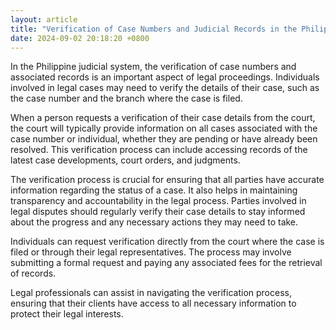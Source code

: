 ```yaml
---
layout: article
title: "Verification of Case Numbers and Judicial Records in the Philippines"
date: 2024-09-02 20:18:20 +0800
---
```


<p>In the Philippine judicial system, the verification of case numbers and associated records is an important aspect of legal proceedings. Individuals involved in legal cases may need to verify the details of their case, such as the case number and the branch where the case is filed.</p><p>When a person requests a verification of their case details from the court, the court will typically provide information on all cases associated with the case number or individual, whether they are pending or have already been resolved. This verification process can include accessing records of the latest case developments, court orders, and judgments.</p><p>The verification process is crucial for ensuring that all parties have accurate information regarding the status of a case. It also helps in maintaining transparency and accountability in the legal process. Parties involved in legal disputes should regularly verify their case details to stay informed about the progress and any necessary actions they may need to take.</p><p>Individuals can request verification directly from the court where the case is filed or through their legal representatives. The process may involve submitting a formal request and paying any associated fees for the retrieval of records.</p><p>Legal professionals can assist in navigating the verification process, ensuring that their clients have access to all necessary information to protect their legal interests.</p>